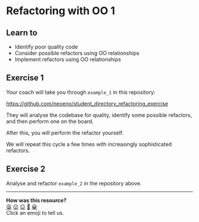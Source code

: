 Refactoring with OO 1
=====================

## Learn to

* Identify poor quality code
* Consider possible refactors using OO relationships
* Implement refactors using OO relationships

## Exercise 1

Your coach will take you through `example_1` in this repository:

https://github.com/neoeno/student_directory_refactoring_exercise

They will analyse the codebase for quality, identify some possible refactors, and then perform one on the board.

After this, you will perform the refactor yourself.

We will repeat this cycle a few times with increasingly sophisticated refactors.

## Exercise 2

Analyse and refactor `example_2` in the repository above.

<!-- BEGIN GENERATED SECTION DO NOT EDIT -->

---

**How was this resource?**  
[😫](https://airtable.com/shrUJ3t7KLMqVRFKR?prefill_Repository=skills-workshops&prefill_File=practicals/adventures/refactoring.md&prefill_Sentiment=😫) [😕](https://airtable.com/shrUJ3t7KLMqVRFKR?prefill_Repository=skills-workshops&prefill_File=practicals/adventures/refactoring.md&prefill_Sentiment=😕) [😐](https://airtable.com/shrUJ3t7KLMqVRFKR?prefill_Repository=skills-workshops&prefill_File=practicals/adventures/refactoring.md&prefill_Sentiment=😐) [🙂](https://airtable.com/shrUJ3t7KLMqVRFKR?prefill_Repository=skills-workshops&prefill_File=practicals/adventures/refactoring.md&prefill_Sentiment=🙂) [😀](https://airtable.com/shrUJ3t7KLMqVRFKR?prefill_Repository=skills-workshops&prefill_File=practicals/adventures/refactoring.md&prefill_Sentiment=😀)  
Click an emoji to tell us.

<!-- END GENERATED SECTION DO NOT EDIT -->